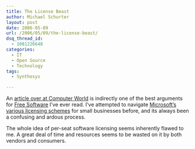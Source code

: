 ```yaml
---
title: The License Beast
author: Michael Schurter
layout: post
date: 2006-05-09
url: /2006/05/09/the-license-beast/
dsq_thread_id:
  - 1081226648
categories:
  - IT
  - Open Source
  - Technology
tags:
  - Synthesys

---
```

An [article over at Computer World][1] is indirectly one of the best arguments for [Free Software][2] I&#8217;ve ever read. I&#8217;ve attempted to navigate [Microsoft&#8217;s various licensing schemes][3] for small businesses before, and its always been a confusing and ardous process.

The whole idea of per-seat software licensing seems inherently flawed to me. A great deal of time and resources seems to be wasted on it by both vendors and consumers.

 [1]: http://www.computerworld.com/action/article.do?command=viewArticleBasic&articleId=111186
 [2]: http://www.fsf.org/licensing/licenses/gpl-faq.html
 [3]: http://www.microsoft.com/licensing/
